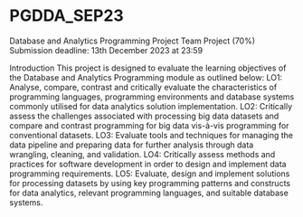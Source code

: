 # PGDDA_SEP23
Database and Analytics Programming Project
Team Project (70%)
Submission deadline: 13th December 2023 at 23:59

Introduction
This project is designed to evaluate the learning objectives of the Database and Analytics Programming module as
outlined below:
LO1: Analyse, compare, contrast and critically evaluate the characteristics of programming languages,
programming environments and database systems commonly utilised for data analytics solution
implementation.
LO2: Critically assess the challenges associated with processing big data datasets and compare and contrast
programming for big data vis-à-vis programming for conventional datasets.
LO3: Evaluate tools and techniques for managing the data pipeline and preparing data for further analysis through
data wrangling, cleaning, and validation.
LO4: Critically assess methods and practices for software development in order to design and implement data
programming requirements.
LO5: Evaluate, design and implement solutions for processing datasets by using key programming patterns and
constructs for data analytics, relevant programming languages, and suitable database systems.
